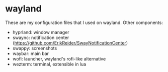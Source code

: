 # wayland

These are my configuration files that I used on wayland. Other components:

- hyprland: window manager
- swaync: notification center (<https://github.com/ErikReider/SwayNotificationCenter>)
- swappy: screenshots
- waybar: main bar
- wofi: launcher, wayland's rofi-like alternative
- wezterm: terminal, extensible in lua
